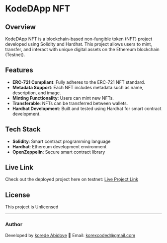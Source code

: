 # KodeDApp NFT

## Overview
KodeDApp NFT is a blockchain-based non-fungible token (NFT) project developed using Solidity and Hardhat. This project allows users to mint, transfer, and interact with unique digital assets on the Ethereum blockchain (Testnet).

## Features
- **ERC-721 Compliant**: Fully adheres to the ERC-721 NFT standard.
- **Metadata Support**: Each NFT includes metadata such as name, description, and image.
- **Minting Functionality**: Users can mint new NFTs.
- **Transferable**: NFTs can be transferred between wallets.
- **Hardhat Development**: Built and tested using Hardhat for smart contract development.

## Tech Stack
- **Solidity**: Smart contract programming language
- **Hardhat**: Ethereum development environment
- **OpenZeppelin**: Secure smart contract library



## Live Link
Check out the deployed project here on testnet:
[Live Project Link](https://testnets.opensea.io/assets/sepolia/0x556d64a203aa0814ada95cfa77fd761b1e8e4887/1)



## License
This project is Unlicensed

---
### Author
Developed by [korede Abidoye](https://github.com/koded247) 🚀
Email: korexcoded@gmail.com

